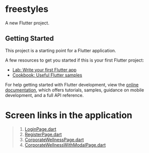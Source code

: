 # freestyles

A new Flutter project.

## Getting Started

This project is a starting point for a Flutter application.

A few resources to get you started if this is your first Flutter project:

- [Lab: Write your first Flutter app](https://docs.flutter.dev/get-started/codelab)
- [Cookbook: Useful Flutter samples](https://docs.flutter.dev/cookbook)

For help getting started with Flutter development, view the
[online documentation](https://docs.flutter.dev/), which offers tutorials,
samples, guidance on mobile development, and a full API reference.


# Screen links in the application

>  1. [LoginPage.dart](https://gist.github.com/christ-dev19/578a85af07be962f482d02e579211971)
>  2. [RegisterPage.dart](https://gist.github.com/christ-dev19/ac3d26c299eebc30ebdf7b465eb79bce)
>  3. [CorporateWellnessPage.dart](https://gist.github.com/christ-dev19/14aef35df2731e5597ff00abfddd2e52)
>  4. [CorporateWellnessWithModalPage.dart](https://gist.github.com/christ-dev19/d19808e757ba7fe513bfc42c15f496b4)
